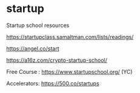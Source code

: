 # startup
Startup school resources 


https://startupclass.samaltman.com/lists/readings/

https://angel.co/start    

https://a16z.com/crypto-startup-school/

Free Course : https://www.startupschool.org/     (YC)



Accelerators:
https://500.co/startups
